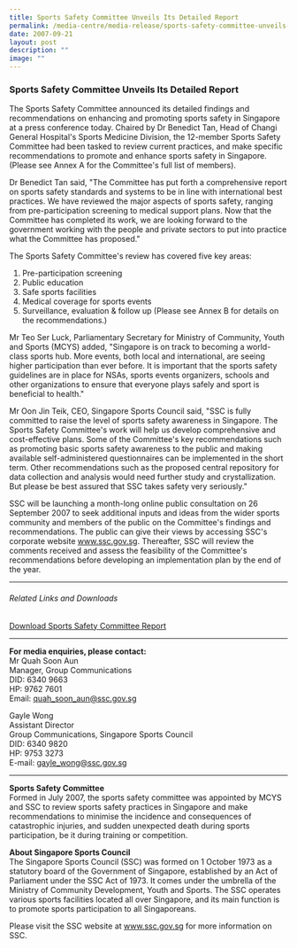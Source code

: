 ```yaml
---
title: Sports Safety Committee Unveils Its Detailed Report
permalink: /media-centre/media-release/sports-safety-committee-unveils-its-detailed-report/
date: 2007-09-21
layout: post
description: ""
image: ""
---
```

### **Sports Safety Committee Unveils Its Detailed Report**

The Sports Safety Committee announced its detailed findings and recommendations on enhancing and promoting sports safety in Singapore at a press conference today. Chaired by Dr Benedict Tan, Head of Changi General Hospital's Sports Medicine Division, the 12-member Sports Safety Committee had been tasked to review current practices, and make specific recommendations to promote and enhance sports safety in Singapore. (Please see Annex A for the Committee's full list of members).

Dr Benedict Tan said, "The Committee has put forth a comprehensive report on sports safety standards and systems to be in line with international best practices. We have reviewed the major aspects of sports safety, ranging from pre-participation screening to medical support plans. Now that the Committee has completed its work, we are looking forward to the government working with the people and private sectors to put into practice what the Committee has proposed."

The Sports Safety Committee's review has covered five key areas:

1. Pre-participation screening
2. Public education
3. Safe sports facilities
4. Medical coverage for sports events
5. Surveillance, evaluation & follow up (Please see Annex B for details on the recommendations.)

Mr Teo Ser Luck, Parliamentary Secretary for Ministry of Community, Youth and Sports (MCYS) added, "Singapore is on track to becoming a world-class sports hub. More events, both local and international, are seeing higher participation than ever before. It is important that the sports safety guidelines are in place for NSAs, sports events organizers, schools and other organizations to ensure that everyone plays safely and sport is beneficial to health."

Mr Oon Jin Teik, CEO, Singapore Sports Council said, "SSC is fully committed to raise the level of sports safety awareness in Singapore. The Sports Safety Committee's work will help us develop comprehensive and cost-effective plans. Some of the Committee's key recommendations such as promoting basic sports safety awareness to the public and making available self-administered questionnaires can be implemented in the short term. Other recommendations such as the proposed central repository for data collection and analysis would need further study and crystallization. But please be best assured that SSC takes safety very seriously."

SSC will be launching a month-long online public consultation on 26 September 2007 to seek additional inputs and ideas from the wider sports community and members of the public on the Committee's findings and recommendations. The public can give their views by accessing SSC's corporate website www.ssc.gov.sg. Thereafter, SSC will review the comments received and assess the feasibility of the Committee's recommendations before developing an implementation plan by the end of the year.

---

###### Related Links and Downloads
[Download Sports Safety Committee Report](/files/Media%20Centre/Media%20Release/2007/September/SportsSafetyCommittee26SEPO7.pdf)

---

**For media enquiries, please contact:**
<br>
Mr Quah Soon Aun
<br>
Manager, Group Communications
<br>
DID: 6340 9663
<br>
HP: 9762 7601
<br>
Email: [quah_soon_aun@ssc.gov.sg](mailto:quah_soon_aun@ssc.gov.sg)

Gayle Wong
<br>
Assistant Director
<br>
Group Communications, Singapore Sports Council
<br>
DID: 6340 9820
<br>
HP: 9753 3273
<br>
E-mail: [gayle_wong@ssc.gov.sg](mailto:gayle_wong@ssc.gov.sg)

---

**Sports Safety Committee**
<br>
Formed in July 2007, the sports safety committee was appointed by MCYS and SSC to review sports safety practices in Singapore and make recommendations to minimise the incidence and consequences of catastrophic injuries, and sudden unexpected death during sports participation, be it during training or competition.

**About Singapore Sports Council**
<br>
The Singapore Sports Council (SSC) was formed on 1 October 1973 as a statutory board of the Government of Singapore, established by an Act of Parliament under the SSC Act of 1973. It comes under the umbrella of the Ministry of Community Development, Youth and Sports. The SSC operates various sports facilities located all over Singapore, and its main function is to promote sports participation to all Singaporeans.

Please visit the SSC website at www.ssc.gov.sg for more information on SSC.